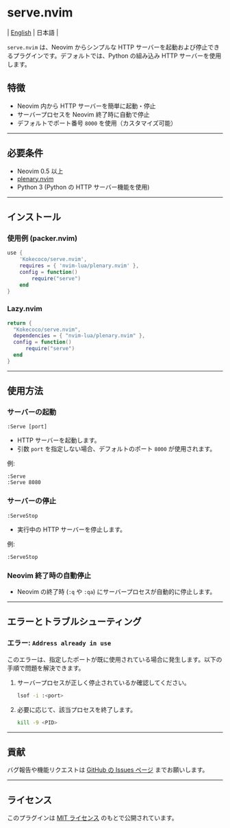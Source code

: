 # serve.nvim

| [English](https://github.com/Kokecoco/serve.nvim/blob/main/README.md) | 日本語 |

`serve.nvim` は、Neovim からシンプルな HTTP サーバーを起動および停止できるプラグインです。デフォルトでは、Python の組み込み HTTP サーバーを使用します。

## 特徴

- Neovim 内から HTTP サーバーを簡単に起動・停止
- サーバープロセスを Neovim 終了時に自動で停止
- デフォルトでポート番号 `8000` を使用（カスタマイズ可能）

---

## 必要条件

- Neovim 0.5 以上
- [plenary.nvim](https://github.com/nvim-lua/plenary.nvim)
- Python 3 (Python の HTTP サーバー機能を使用)

---

## インストール

### 使用例 (packer.nvim)

```lua
use {
    'Kokecoco/serve.nvim',
    requires = { 'nvim-lua/plenary.nvim' },
    config = function()
        require("serve")
    end
}
```

### Lazy.nvim

```lua
return {
  "Kokecoco/serve.nvim",
  dependencies = { "nvim-lua/plenary.nvim" },
  config = function()
      require("serve")
  end
}
```

---

## 使用方法

### サーバーの起動

`:Serve [port]`

- HTTP サーバーを起動します。
- 引数 `port` を指定しない場合、デフォルトのポート `8000` が使用されます。

例:

```vim
:Serve
:Serve 8080
```

### サーバーの停止

`:ServeStop`

- 実行中の HTTP サーバーを停止します。

例:

```vim
:ServeStop
```

### Neovim 終了時の自動停止

- Neovim の終了時 (`:q` や `:qa`) にサーバープロセスが自動的に停止します。

---

## エラーとトラブルシューティング

### エラー: `Address already in use`

このエラーは、指定したポートが既に使用されている場合に発生します。以下の手順で問題を解決できます。

1. サーバープロセスが正しく停止されているか確認してください。
   ```bash
   lsof -i :<port>
   ```
2. 必要に応じて、該当プロセスを終了します。
   ```bash
   kill -9 <PID>
   ```

---

## 貢献

バグ報告や機能リクエストは [GitHub の Issues ページ](https://github.com/Kokecoco/serve.nvim/issues) までお願いします。

---

## ライセンス

このプラグインは [MIT ライセンス](LICENSE) のもとで公開されています。
